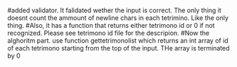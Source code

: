 #added validator. It falidated wether the input is correct. The only thing it doesnt count the ammount of newline chars in each tetrimino. Like the only thing.
#Also, it has a function that returns either tetrimono id or 0 if not recognized. Please see tetrimono id file for the descripion.
#Now the alghoritm part. use function gettetrimonolist which returns an int array of id of each tetrimono starting from the top of the input. THe array is terminated by 0
